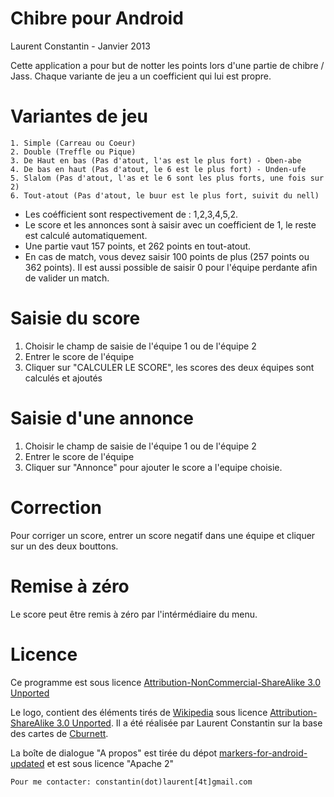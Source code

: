 # Chibre pour Android

Laurent Constantin -  Janvier 2013

Cette application a pour but de notter les points lors d'une partie de chibre / Jass.
Chaque variante de jeu a un coefficient qui lui est propre.

# Variantes de jeu

	1. Simple (Carreau ou Coeur)
	2. Double (Treffle ou Pique)
	3. De Haut en bas (Pas d'atout, l'as est le plus fort) - Oben-abe
	4. De bas en haut (Pas d'atout, le 6 est le plus fort) - Unden-ufe
	5. Slalom (Pas d'atout, l'as et le 6 sont les plus forts, une fois sur 2)
	6. Tout-atout (Pas d'atout, le buur est le plus fort, suivit du nell)
	
- Les coéfficient sont respectivement de : 1,2,3,4,5,2.
- Le score et les annonces sont à saisir avec un coefficient de 1, le reste est calculé automatiquement.
- Une partie vaut 157 points, et 262 points en tout-atout.
- En cas de match, vous devez saisir 100 points de plus (257 points ou 362 points).
Il est aussi possible de saisir 0 pour l'équipe perdante afin de valider un match.
	

# Saisie du score
1. Choisir le champ de saisie de l'équipe 1 ou de l'équipe 2
2. Entrer le score de l'équipe
3. Cliquer sur "CALCULER LE SCORE", les scores des deux équipes sont calculés et ajoutés

# Saisie d'une annonce
1. Choisir le champ de saisie de l'équipe 1 ou de l'équipe 2
2. Entrer le score de l'équipe
3. Cliquer sur "Annonce" pour ajouter le score a l'equipe choisie.

# Correction
Pour corriger un score, entrer un score negatif dans une équipe et cliquer sur un des deux bouttons.

# Remise à zéro
Le score peut être remis à zéro par l'intérmédiaire du menu.

# Licence
Ce programme est sous licence [Attribution-NonCommercial-ShareAlike 3.0 Unported](http://creativecommons.org/licenses/by-nc-sa/3.0/)

Le logo, contient des éléments tirés de [Wikipedia](http://en.wikipedia.org/wiki/File:Playing_card_club_A.svg) sous licence [Attribution-ShareAlike 3.0 Unported](http://creativecommons.org/licenses/by-sa/3.0/deed.en). Il a été réalisée par Laurent Constantin sur la base des cartes de [Cburnett](http://en.wikipedia.org/wiki/User:Cburnett).

La boîte de dialogue "A propos" est tirée du dépot [markers-for-android-updated](https://github.com/FunkyAndroid/markers-for-android-updated/tree/master/res/drawable-xhdpi) et est sous licence "Apache 2"

	Pour me contacter: constantin(dot)laurent[4t]gmail.com
